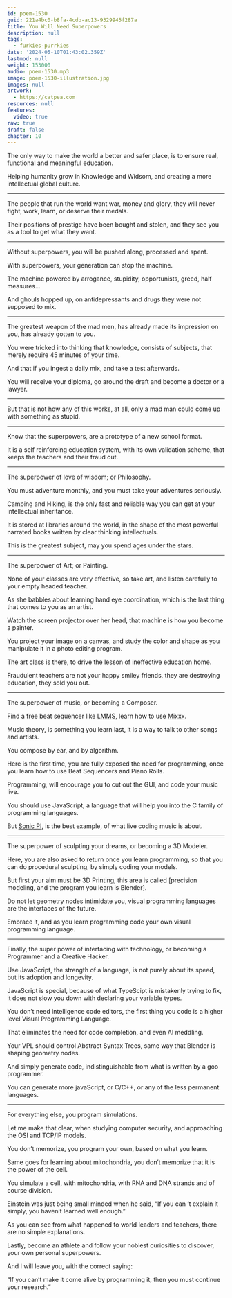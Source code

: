 ```yaml
---
id: poem-1530
guid: 221a4bc0-b8fa-4cdb-ac13-9329945f287a
title: You Will Need Superpowers
description: null
tags:
  - furkies-purrkies
date: '2024-05-10T01:43:02.359Z'
lastmod: null
weight: 153000
audio: poem-1530.mp3
image: poem-1530-illustration.jpg
images: null
artwork:
  - https://catpea.com
resources: null
features:
  video: true
raw: true
draft: false
chapter: 10
---
```


The only way to make the world a better and safer place,
is to ensure real, functional and meaningful education.

Helping humanity grow in Knowledge and Widsom,
and creating a more intellectual global culture.

---

The people that run the world want war, money and glory,
they will never fight, work, learn, or deserve their medals.

Their positions of prestige have been bought and stolen,
and they see you as a tool to get what they want.

---

Without superpowers, you will be pushed along,
processed and spent.

With superpowers,
your generation can stop the machine.

The machine powered by arrogance, stupidity,
opportunists, greed, half measures…

And ghouls hopped up,
on antidepressants and drugs they were not supposed to mix.

---

The greatest weapon of the mad men,
has already made its impression on you, has already gotten to you.

You were tricked into thinking that knowledge,
consists of subjects, that merely require 45 minutes of your time.

And that if you ingest a daily mix,
and take a test afterwards.

You will receive your diploma,
go around the draft and become a doctor or a lawyer.

---

But that is not how any of this works, at all,
only a mad man could come up with something as stupid.

---

Know that the superpowers,
are a prototype of a new school format.

It is a self reinforcing education system,
with its own validation scheme, that keeps the teachers and their fraud out.

---

The superpower of love of wisdom;
or Philosophy.

You must adventure monthly,
and you must take your adventures seriously.

Camping and Hiking,
is the only fast and reliable way you can get at your intellectual inheritance.

It is stored at libraries around the world,
in the shape of the most powerful narrated books written by clear thinking intellectuals.

This is the greatest subject,
may you spend ages under the stars.

---

The superpower of Art;
or Painting.

None of your classes are very effective,
so take art, and listen carefully to your empty headed teacher.

As she babbles about learning hand eye coordination,
which is the last thing that comes to you as an artist.

Watch the screen projector over her head,
that machine is how you become a painter.

You project your image on a canvas,
and study the color and shape as you manipulate it in a photo editing program.

The art class is there,
to drive the lesson of ineffective education home.

Fraudulent teachers are not your happy smiley friends,
they are destroying education, they sold you out.

---

The superpower of music,
or becoming a Composer.

Find a free beat sequencer like [LMMS][1],
learn how to use [Mixxx][2].

Music theory, is something you learn last,
it is a way to talk to other songs and artists.

You compose by ear,
and by algorithm.

Here is the first time, you are fully exposed the need for programming,
once you learn how to use Beat Sequencers and Piano Rolls.

Programming, will encourage you to cut out the GUI,
and code your music live.

You should use JavaScript,
a language that will help you into the C family of programming languages.

But [Sonic PI][3], is the best example,
of what live coding music is about.

---

The superpower of sculpting your dreams,
or becoming a 3D Modeler.

Here, you are also asked to return once you learn programming,
so that you can do procedural sculpting, by simply coding your models.

But first your aim must be 3D Printing,
this area is called [precision modeling, and the program you learn is Blender].

Do not let geometry nodes intimidate you,
visual programming languages are the interfaces of the future.

Embrace it,
and as you learn programming code your own visual programming language.

---

Finally, the super power of interfacing with technology,
or becoming a Programmer and a Creative Hacker.

Use JavaScript, the strength of a language,
is not purely about its speed, but its adoption and longevity.

JavaScript is special, because of what TypeScipt is mistakenly trying to fix,
it does not slow you down with declaring your variable types.

You don’t need intelligence code editors,
the first thing you code is a higher level Visual Programming Language.

That eliminates the need for code completion,
and even AI meddling.

Your VPL should control Abstract Syntax Trees,
same way that Blender is shaping geometry nodes.

And simply generate code,
indistinguishable from what is written by a goo programmer.

You can generate more javaScript, or C/C++,
or any of the less permanent languages.

---

For everything else,
you program simulations.

Let me make that clear, when studying computer security,
and approaching the OSI and TCP/IP models.

You don’t memorize, you program your own,
based on what you learn.

Same goes for learning about mitochondria,
you don’t memorize that it is the power of the cell.

You simulate a cell, with mitochondria,
with RNA and DNA strands and of course division.

Einstein was just being small minded when he said,
“If you can ‘t explain it simply, you haven’t learned well enough.”

As you can see from what happened to world leaders and teachers,
there are no simple explanations.

Lastly, become an athlete and follow your noblest curiosities to discover,
your own personal superpowers.

And I will leave you,
with the correct saying:

“If you can’t make it come alive by programming it,
then you must continue your research.”

[1]: https://www.youtube.com/results?search_query=LMMS+tutorials
[2]: https://www.youtube.com/results?search_query=Mixx+tutorials
[3]: https://www.youtube.com/results?search_query=Sonic+PI+Tutorial
[4]: https://www.youtube.com/results?search_query=Blender+precision+modelling
